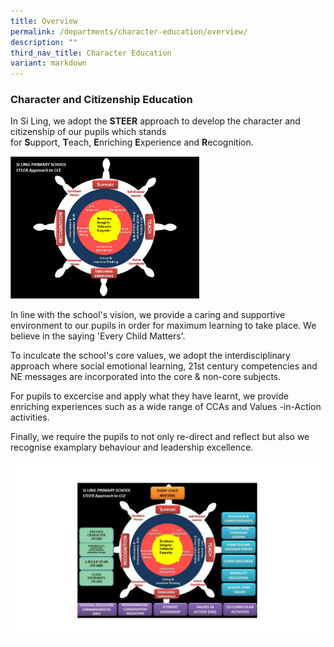 ```yaml
---
title: Overview
permalink: /departments/character-education/overview/
description: ""
third_nav_title: Character Education
variant: markdown
---
```

### Character and Citizenship Education

In Si Ling, we adopt the&nbsp;**STEER**&nbsp;approach to develop the character and citizenship of our pupils which stands for&nbsp;**S**upport,&nbsp;**T**each,&nbsp;**E**nriching&nbsp;**E**xperience and&nbsp;**R**ecognition.

<img src="/images/cce1.png" style="width:60%">

In line with the school's vision, we provide a caring and supportive environment to our pupils in order for maximum learning to take place. We believe in the saying 'Every Child Matters'.  

To inculcate the school's core values, we adopt the interdisciplinary approach where social emotional learning, 21st century competencies and NE messages are incorporated into the core &amp; non-core subjects.

For pupils to excercise and apply what they have learnt, we provide enriching experiences such as a wide range of CCAs and Values -in-Action activities.

Finally, we require the pupils to not only re-direct and reflect but also we recognise examplary behaviour and leadership excellence.

<img src="/images/About%20Us/updated%20steering%20wheel%20.png">